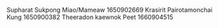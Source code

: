 Supharat Sukpong
Miao/Mameaw
1650902669
Krasirit Pairotamonchai
Kung
1650900382
Theeradon kaewnok Peet 1660904515
